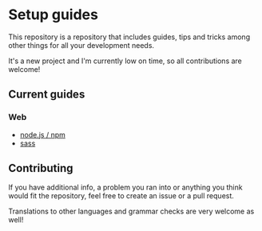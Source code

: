 # Setup guides

This repository is a repository that includes guides, tips and tricks among other things for all your development needs.

It's a new project and I'm currently low on time, so all contributions are welcome!

## Current guides

### Web

* [node.js / npm](docs/web/node/node_en.md)
* [sass](docs/web/sass/sass_en.md)

## Contributing

If you have additional info, a problem you ran into or anything you think would fit the repository, feel free to create an issue or a pull request.

Translations to other languages and grammar checks are very welcome as well!
